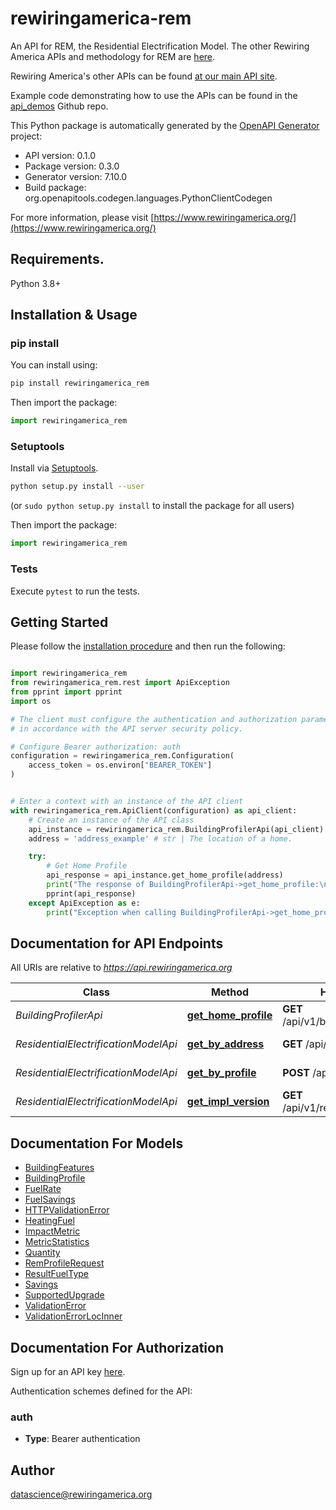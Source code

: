 # rewiringamerica-rem
An API for REM, the Residential Electrification Model.
        The other Rewiring America APIs and methodology for REM are [here](https://api.rewiringamerica.org/).

Rewiring America's other APIs can be found [at our main API site](https://api.rewiringamerica.org/).

Example code demonstrating how to use the APIs can be found in the [api_demos](https://github.com/rewiringamerica/api_demos) Github repo.

This Python package is automatically generated by the [OpenAPI Generator](https://openapi-generator.tech) project:

- API version: 0.1.0
- Package version: 0.3.0
- Generator version: 7.10.0
- Build package: org.openapitools.codegen.languages.PythonClientCodegen

For more information, please visit [https://www.rewiringamerica.org/](https://www.rewiringamerica.org/)

## Requirements.

Python 3.8+

## Installation & Usage
### pip install

You can install using:

```sh
pip install rewiringamerica_rem
```

Then import the package:
```python
import rewiringamerica_rem
```

### Setuptools

Install via [Setuptools](http://pypi.python.org/pypi/setuptools).

```sh
python setup.py install --user
```
(or `sudo python setup.py install` to install the package for all users)

Then import the package:
```python
import rewiringamerica_rem
```

### Tests

Execute `pytest` to run the tests.

## Getting Started

Please follow the [installation procedure](#installation--usage) and then run the following:

```python

import rewiringamerica_rem
from rewiringamerica_rem.rest import ApiException
from pprint import pprint
import os

# The client must configure the authentication and authorization parameters
# in accordance with the API server security policy.

# Configure Bearer authorization: auth
configuration = rewiringamerica_rem.Configuration(
    access_token = os.environ["BEARER_TOKEN"]
)


# Enter a context with an instance of the API client
with rewiringamerica_rem.ApiClient(configuration) as api_client:
    # Create an instance of the API class
    api_instance = rewiringamerica_rem.BuildingProfilerApi(api_client)
    address = 'address_example' # str | The location of a home.

    try:
        # Get Home Profile
        api_response = api_instance.get_home_profile(address)
        print("The response of BuildingProfilerApi->get_home_profile:\n")
        pprint(api_response)
    except ApiException as e:
        print("Exception when calling BuildingProfilerApi->get_home_profile: %s\n" % e)

```

## Documentation for API Endpoints

All URIs are relative to *https://api.rewiringamerica.org*

Class | Method | HTTP request | Description
------------ | ------------- | ------------- | -------------
*BuildingProfilerApi* | [**get_home_profile**](docs/BuildingProfilerApi.md#get_home_profile) | **GET** /api/v1/building_profiler/home | Get Home Profile
*ResidentialElectrificationModelApi* | [**get_by_address**](docs/ResidentialElectrificationModelApi.md#get_by_address) | **GET** /api/v1/rem/address | Get By Address
*ResidentialElectrificationModelApi* | [**get_by_profile**](docs/ResidentialElectrificationModelApi.md#get_by_profile) | **POST** /api/v1/rem/profile | Get By Profile
*ResidentialElectrificationModelApi* | [**get_impl_version**](docs/ResidentialElectrificationModelApi.md#get_impl_version) | **GET** /api/v1/rem/server_version | Get Impl Version


## Documentation For Models

 - [BuildingFeatures](docs/BuildingFeatures.md)
 - [BuildingProfile](docs/BuildingProfile.md)
 - [FuelRate](docs/FuelRate.md)
 - [FuelSavings](docs/FuelSavings.md)
 - [HTTPValidationError](docs/HTTPValidationError.md)
 - [HeatingFuel](docs/HeatingFuel.md)
 - [ImpactMetric](docs/ImpactMetric.md)
 - [MetricStatistics](docs/MetricStatistics.md)
 - [Quantity](docs/Quantity.md)
 - [RemProfileRequest](docs/RemProfileRequest.md)
 - [ResultFuelType](docs/ResultFuelType.md)
 - [Savings](docs/Savings.md)
 - [SupportedUpgrade](docs/SupportedUpgrade.md)
 - [ValidationError](docs/ValidationError.md)
 - [ValidationErrorLocInner](docs/ValidationErrorLocInner.md)


<a id="documentation-for-authorization"></a>
## Documentation For Authorization

Sign up for an API key [here](https://homes.rewiringamerica.org/api/developer-login).

Authentication schemes defined for the API:
<a id="auth"></a>
### auth

- **Type**: Bearer authentication


## Author

datascience@rewiringamerica.org


